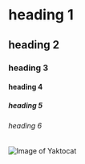  # heading 1
  ## heading 2
  ### heading 3
   #### heading 4
   ##### heading 5
   ###### heading 6



![Image of Yaktocat](https://octodex.github.com/images/yaktocat.png)
